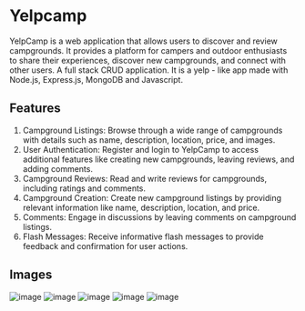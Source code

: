 # Yelpcamp

YelpCamp is a web application that allows users to discover and review campgrounds. It provides a platform for campers and outdoor enthusiasts to share their experiences, discover new campgrounds, and connect with other users.
A full stack CRUD application. It is a yelp - like app made with Node.js, Express.js, MongoDB and Javascript.

## Features
1. Campground Listings: Browse through a wide range of campgrounds with details such as name, description, location, price, and images.
2. User Authentication: Register and login to YelpCamp to access additional features like creating new campgrounds, leaving reviews, and adding comments.
3. Campground Reviews: Read and write reviews for campgrounds, including ratings and comments.
4. Campground Creation: Create new campground listings by providing relevant information like name, description, location, and price.
5. Comments: Engage in discussions by leaving comments on campground listings.
6. Flash Messages: Receive informative flash messages to provide feedback and confirmation for user actions.

## Images
![image](https://github.com/shubham0730/Yelpcamp/assets/71088263/7a914a15-7b01-454b-afb8-56d790cf4237)
![image](https://github.com/shubham0730/Yelpcamp/assets/71088263/967298f2-c6b0-4911-ab01-8e587244b7a0)
![image](https://github.com/shubham0730/Yelpcamp/assets/71088263/149af70f-95a4-403e-879b-efedaf0c0c23)
![image](https://github.com/shubham0730/Yelpcamp/assets/71088263/1d3dfc2d-a77d-4a79-95dc-9649428e26bb)
![image](https://github.com/shubham0730/Yelpcamp/assets/71088263/9cc2c0f3-05a1-456c-b4b7-97c3fcd8e622)





